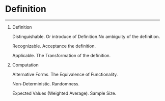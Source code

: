 # Definition

---

1. Definition
    
    Distinguishable. Or introduce of Definition.No ambiguity of the definition.
    
    Recognizable. Acceptance the definition.
    
    Applicable. The Transformation of the definition.
    
2. Computation
   
    Alternative Forms. The Equivalence of Functionality.
   
    Non-Deterministic. Randomness.
    
    Expected Values (Weighted Average).  Sample Size. 